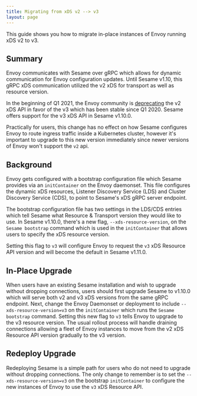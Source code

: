 ```yaml
---
title: Migrating from xDS v2 --> v3
layout: page
---
```


This guide shows you how to migrate in-place instances of Envoy running xDS v2 to v3. 

## Summary

Envoy communicates with Sesame over gRPC which allows for dynamic communication for Envoy configuration updates.
Until Sesame v1.10, this gRPC xDS communication utilized the v2 xDS for transport as well as resource version.

In the beginning of Q1 2021, the Envoy community is [deprecating][0] the v2 xDS API in favor of the v3 which has been stable since Q1 2020.
Sesame offers support for the v3 xDS API in Sesame v1.10.0. 

Practically for users, this change has no effect on how Sesame configures Envoy to route ingress traffic inside a Kubernetes cluster, however
it's important to upgrade to this new version immediately since newer versions of Envoy won't support the `v2` api. 

## Background

Envoy gets configured with a bootstrap configuration file which Sesame provides via an `initContainer` on the Envoy daemonset.
This file configures the dynamic xDS resources, Listener Discovery Service (LDS) and Cluster Discovery Service (CDS), to point to Sesame's xDS gRPC server endpoint.

The bootstrap configuration file has two settings in the LDS/CDS entries which tell Sesame what Resource & Transport version they would like to use. 
In Sesame v1.10.0, there's a new flag, `--xds-resource-version`, on the `Sesame bootstrap` command which is used in the `initContainer` that allows users to specify the xDS resource version.

Setting this flag to `v3` will configure Envoy to request the `v3` xDS Resource API version and will become the default in Sesame v1.11.0.    

## In-Place Upgrade

When users have an existing Sesame installation and wish to upgrade without dropping connections, users should first upgrade Sesame to v1.10.0 which will serve both v2 and v3 xDS versions from the same gRPC endpoint.
Next, change the Envoy Daemonset or deployment to include `--xds-resource-version=v3` on the `initContainer` which runs the `Sesame bootstrap` command. 
Setting this new flag to `v3` tells Envoy to upgrade to the v3 resource version.
The usual rollout process will handle draining connections allowing a fleet of Envoy instances to move from the v2 xDS Resource API version gradually to the v3 version.

## Redeploy Upgrade

Redeploying Sesame is a simple path for users who do not need to upgrade without dropping connections.
The only change to remember is to set the `--xds-resource-version=v3` on the bootstrap `initContainer` to configure the new instances of Envoy to use the `v3` xDS Resource API. 

[0]: https://www.envoyproxy.io/docs/envoy/latest/api/api_supported_versions